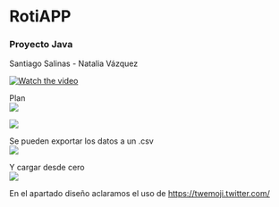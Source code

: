 # RotiAPP
### Proyecto Java

Santiago Salinas - Natalia Vázquez

[![Watch the video](https://user-images.githubusercontent.com/48341470/211913184-62f531b0-d4bf-4478-9a3b-39dcb4292f2a.png)](https://youtu.be/rIin73FIiFE)


Plan  
![](https://i.imgur.com/mPSYBA2.jpg)

![](https://i.imgur.com/bdUyt4g.png)


Se pueden exportar los datos a un .csv  
![](https://i.imgur.com/zWLegcb.png)

Y cargar desde cero  
![](https://i.imgur.com/H7TJUdo.png)


En el apartado diseño aclaramos el uso de https://twemoji.twitter.com/
